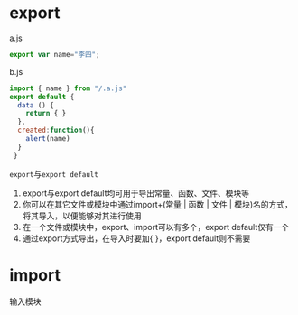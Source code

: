 # export


a.js
```js
export var name="李四";
```

b.js
```js
import { name } from "/.a.js"
export default {
  data () {
    return { }
  },
  created:function(){
    alert(name)
  }
 }

```

`export`与`export default`
1. export与export default均可用于导出常量、函数、文件、模块等
2. 你可以在其它文件或模块中通过import+(常量 | 函数 | 文件 | 模块)名的方式，将其导入，以便能够对其进行使用
3. 在一个文件或模块中，export、import可以有多个，export default仅有一个
4. 通过export方式导出，在导入时要加{ }，export default则不需要

# import

输入模块